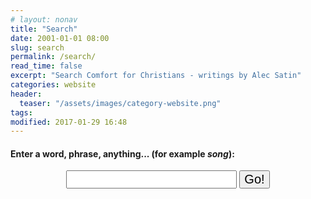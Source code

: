```yaml
---
# layout: nonav
title: "Search"
date: 2001-01-01 08:00
slug: search
permalink: /search/
read_time: false
excerpt: "Search Comfort for Christians - writings by Alec Satin"
categories: website
header:
  teaser: "/assets/images/category-website.png"
tags:
modified: 2017-01-29 16:48
---
```

<h4>Enter a word, phrase, anything... (for example <i>song</i>):</h4>
<form action="get" id="site_search">
<center>
  <input style="font-size:20px;" type="text" id="search_box">
  <input style="font-size:20px;" type="submit" value="Go!">
</center>
</form>

<ul id="search_results"></ul>

<script src="/assets/js/lunr.min.js"></script>
<script src="https://ajax.googleapis.com/ajax/libs/jquery/1.11.3/jquery.min.js"></script>
<script src="/assets/js/search.js"></script>
